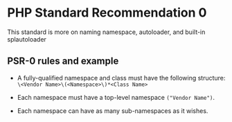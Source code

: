 # PHP Standard Recommendation 0

This standard is more on naming namespace, autoloader, and built-in splautoloader

## PSR-0 rules and example

* A fully-qualified namespace and class must have the following structure:   
 `\<Vendor Name>\(<Namespace>\)*<Class Name>`
* Each namespace must have a top-level namespace `("Vendor Name")`.
* Each namespace can have as many sub-namespaces as it wishes.

  ```php
<?php namespace A\B\C; ...
<?php namespace \Paolo\Database\Mysql; ...
```

* Each namespace separator is converted to a `DIRECTORY_SEPARATOR` when loading from the file system.
* Each `_` character in the `CLASS NAME` is converted to a `DIRECTORY_SEPARATOR`. The `_` character has no special meaning in the namespace.
* The fully-qualified namespace and class is suffixed with .php when loading from the file system.
* Alphabetic characters in vendor names, namespaces, and class names may be of any combination of lower case and upper case.

| namespace | filename |
|--------|--------|
| \A\B   | A/B.php |
| \C\D\E_F | C/D/E/F.php |


## Autoloader

`__autoload` function attempts to load undefined class. Click [here](http://php.net/manual/en/function.autoload.php) for its docs.
`spl_autoload_register` function registers custome autoloader function or class. Click [here](http://php.net/manual/en/function.spl-autoload-register.php) for its docs.

```php
<?php

function autoload($className)
{
	$className = ltrim($className, '\\');
    $fileName = '';
    $namespace = '';
    if ($lastNsPos = strrpos($className, '\\')) {
    	$namespace = substr($className, 0, $lastNsPos);
        $className = substr($className, $lastNsPos + 1);
        $fileName = str_replace('\\', DIRECTORY_SEPARATOR, $namespace) . DIRECTORY_SEPARATOR;
    }
    $filaName .=  str_replace('_', DIRECTORY_SEPARATOR, $fileName) . '.php';

    require $fileName;
}

spl_autoload_register('autoload');
```

Or using `SplClassLoader` http://gist.github.com/221634

```php
# Usage of SplClassLoader
```
